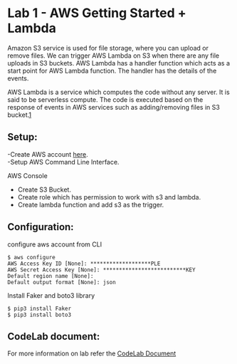 # Lab 1 - AWS Getting Started + Lambda

Amazon S3 service is used for file storage, where you can upload or remove files. We can trigger AWS Lambda on S3 when there are any file uploads in S3 buckets. AWS Lambda has a handler function which acts as a start point for AWS Lambda function. The handler has the details of the events.

AWS Lambda is a service which computes the code without any server. It is said to be serverless compute. The code is executed based on the response of events in AWS services such as adding/removing files in S3 bucket.[1](https://www.tutorialspoint.com/aws_lambda/index.htm)


## Setup:

-Create AWS account [here](https://aws.amazon.com/"here").   
-Setup AWS Command Line Interface.   

AWS Console   
* Create S3 Bucket. 
* Create role which has permission to work with s3 and lambda. 
* Create lambda function and add s3 as the trigger.  


## Configuration:

configure aws account from CLI
```
$ aws configure
AWS Access Key ID [None]: *******************PLE
AWS Secret Access Key [None]: **************************KEY
Default region name [None]: 
Default output format [None]: json
```
Install Faker and boto3 library
```
$ pip3 install Faker
$ pip3 install boto3
```


## CodeLab document:  
For more information on lab refer the [CodeLab Document](https://codelabs-preview.appspot.com/?file_id=1d7ccmkfmId_ocuwMUo7beXXEWKneau8omkSy3lzIHtc#0 "CodeLab Document")



